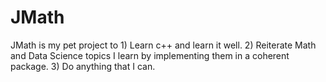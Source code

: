 # JMath
JMath is my pet project to 1) Learn c++ and learn it well. 2) Reiterate Math and Data Science topics I learn by implementing them in a coherent package. 3) Do anything that I can.
